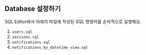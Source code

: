 ## Database 설정하기

SQL Editor에서 아래의 파일에 작성된 SQL 명령어를 순차적으로 실행해요.

1. `users.sql`
2. `sessions.sql`
3. `notifications.sql`
4. `notifications_by_datetime_view.sql` 